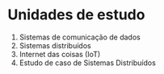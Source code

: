 # Unidades de estudo
1. Sistemas de comunicação de dados
2. Sistemas distribuídos
3. Internet das coisas (IoT)
4. Estudo de caso de Sistemas Distribuídos